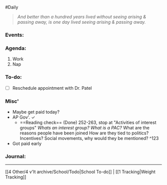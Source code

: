 #Daily
>*And better than a hundred years lived without seeing arising & passing away, is one day lived seeing arising & passing away.*
### Events:


### Agenda:
1. Work
2. Nap

### To-do:
- [ ] Reschedule appointment with Dr. Patel

### Misc'
- Maybe get paid today?
- AP Gov'. ✓
	- ==Reading check== (Done)
		252-263, stop at "Activities of interest groups"
		*Whats an interest group? What is a PAC?*
		What are the reasons people have been joined
		How are they tied to politics? Incentives?
		Social movements, why would they be mentioned?
		^123
- Got paid early
### Journal:


---
[[4 Other/4 v'lt archive/School/Todo|School To-do]] | [[1 Tracking|Weight Tracking]]